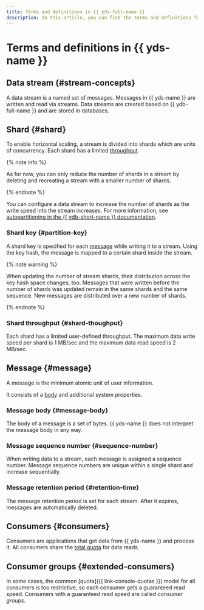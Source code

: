 ```yaml
---
title: Terms and definitions in {{ yds-full-name }}
description: In this article, you can find the terms and definitions for {{ yds-name }}.
---
```


# Terms and definitions in {{ yds-name }}

## Data stream {#stream-concepts}

A data stream is a named set of messages. Messages in {{ yds-name }} are written and read via streams. Data streams are created based on {{ ydb-full-name }} and are stored in databases.

## Shard {#shard}

To enable horizontal scaling, a stream is divided into shards which are units of concurrency. Each shard has a limited [throughput](#shard-thoughput).

{% note info %}

As for now, you can only reduce the number of shards in a stream by deleting and recreating a stream with a smaller number of shards.

{% endnote %}

You can configure a data stream to increase the number of shards as the write speed into the stream increases. For more information, see [autopartitioning in the {{ ydb-short-name }} documentation](https://ydb.tech/docs/en/concepts/topic#partitioning).

### Shard key {#partition-key}

A shard key is specified for each [message](#message) while writing it to a stream. Using the key hash, the message is mapped to a certain shard inside the stream.

{% note warning %}

When updating the number of stream shards, their distribution across the key hash space changes, too. Messages that were written before the number of shards was updated remain in the same shards and the same sequence. New messages are distributed over a new number of shards.

{% endnote %}

### Shard throughput {#shard-thoughput}

Each shard has a limited user-defined throughput. The maximum data write speed per shard is 1 MB/sec and the maximum data read speed is 2 MB/sec.

## Message {#message}

A message is the minimum atomic unit of user information.

It consists of a [body](#message-body) and additional system properties.

### Message body {#message-body}

The body of a message is a set of bytes. {{ yds-name }} does not interpret the message body in any way.

### Message sequence number {#sequence-number}

When writing data to a stream, each message is assigned a sequence number. Message sequence numbers are unique within a single shard and increase sequentially.

### Message retention period {#retention-time}

The message retention period is set for each stream. After it expires, messages are automatically deleted.

## Consumers {#consumers}

Consumers are applications that get data from {{ yds-name }} and process it. All consumers share the [total quota](limits.md) for data reads.

## Consumer groups {#extended-consumers}

In some cases, the common [quota]({{ link-console-quotas }}) model for all consumers is too restrictive, so each consumer gets a guaranteed read speed. Consumers with a guaranteed read speed are called _consumer groups_.
